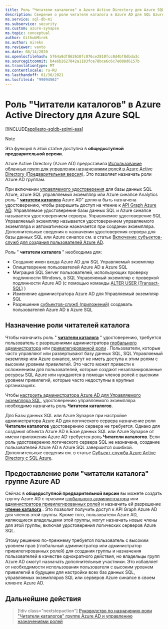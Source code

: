 ```yaml
---
title: Роль "Читатели каталогов" в Azure Active Directory для Azure SQL
description: Сведения о роли читателя каталога в Azure AD для SQL Azure.
ms.service: sql-db-mi
ms.subservice: security
ms.custom: azure-synapse
ms.topic: conceptual
author: GithubMirek
ms.author: mireks
ms.reviewer: vanto
ms.date: 08/14/2020
ms.openlocfilehash: 5764a8df862610fc076ce2810fcc0d4bf8dbda3c
ms.sourcegitcommit: b4e6b2627842a1183fce78bce6c6c7e088d6157b
ms.translationtype: MT
ms.contentlocale: ru-RU
ms.lasthandoff: 01/30/2021
ms.locfileid: "99094562"
---
```

# <a name="directory-readers-role-in-azure-active-directory-for-azure-sql"></a>Роль "Читатели каталогов" в Azure Active Directory для Azure SQL

[!INCLUDE[appliesto-sqldb-sqlmi-asa](../includes/appliesto-sqldb-sqlmi-asa.md)]

> [!NOTE]
> Эта функция в этой статье доступна в **общедоступной предварительной версии**.

Azure Active Directory (Azure AD) предоставила [Использование облачных групп для управления назначениями ролей в Azure Active Directory (Предварительная версия)](../../active-directory/roles/groups-concept.md). Это позволяет назначать роли Azure AD группам.

При включении [управляемого удостоверения](../../active-directory/managed-identities-azure-resources/overview.md#managed-identity-types) для базы данных SQL Azure, azure SQL управляемый экземпляр или Azure синапсе Analytics роль " [**читатели каталога**](../../active-directory/roles/permissions-reference.md#directory-readers) Azure AD" должна быть назначена удостоверению, чтобы разрешить доступ на чтение к [API Graph Azure AD](../../active-directory/develop/active-directory-graph-api.md). Управляемое удостоверение базы данных SQL и Azure синапсе называется удостоверением сервера. Управляемое удостоверение SQL Управляемый экземпляр называется удостоверением управляемого экземпляра и автоматически назначается при создании экземпляра. Дополнительные сведения о назначении удостоверения сервера для базы данных SQL или Azure синапсе см. в статье [Включение субъектов-служб для создания пользователей Azure AD](authentication-aad-service-principal.md#enable-service-principals-to-create-azure-ad-users).

Роль " **читатели каталога** " необходима для:

- Создание имен входа Azure AD для SQL Управляемый экземпляр
- Олицетворение пользователей Azure AD в Azure SQL
- Миграция SQL Server пользователей, использующих проверку подлинности Windows, в SQL Управляемый экземпляр с проверкой подлинности Azure AD (с помощью команды [ALTER USER (Transact-SQL)](/sql/t-sql/statements/alter-user-transact-sql?view=azuresqldb-mi-current#d-map-the-user-in-the-database-to-an-azure-ad-login-after-migration) )
- Изменение администратора Azure AD для Управляемый экземпляр SQL
- Разрешение [субъектов-служб (приложений)](authentication-aad-service-principal.md) создавать пользователей Azure AD в Azure SQL

## <a name="assigning-the-directory-readers-role"></a>Назначение роли читателей каталога

Чтобы назначить роль " [**читатели каталога**](../../active-directory/roles/permissions-reference.md#directory-readers) " удостоверению, требуется пользователь с разрешениями администратора [глобального администратора](../../active-directory/roles/permissions-reference.md#global-administrator) или [привилегированной роли](../../active-directory/roles/permissions-reference.md#privileged-role-administrator) . Пользователи, которые часто управляют или развертывают базу данных SQL, SQL Управляемый экземпляр или Azure синапсе, могут не иметь доступа к этим ролям с высоким уровнем привилегий. Это часто может привести к осложнениям для пользователей, которые создают незапланированные ресурсы SQL Azure или нуждаются в помощи членов ролей с высоким уровнем привилегий, которые часто недоступны в крупных организациях.

Чтобы [настроить администратора Azure AD для Управляемого экземпляра SQL](authentication-aad-configure.md#provision-azure-ad-admin-sql-managed-instance), удостоверению управляемого экземпляра необходимо назначить роль **Читатели каталогов**. 

Для Базы данных SQL или Azure Synapse при настройке администратора Azure AD для логического сервера назначение роли **Читатели каталогов** удостоверению сервера не требуется. Однако для создания объекта Azure AD в Базе данных SQL или Azure Synapse от имени приложения Azure AD требуется роль **Читатели каталогов**. Если роль удостоверению логического сервера SQL не назначена, создание пользователей Azure AD в Azure SQL завершится ошибкой. Дополнительные сведения см. в статье [Субъект-служба Azure Active Directory с SQL Azure](authentication-aad-service-principal.md).

## <a name="granting-the-directory-readers-role-to-an-azure-ad-group"></a>Предоставление роли "читатели каталога" группе Azure AD

Сейчас в **общедоступной предварительной версии** вы можете создать группу Azure AD с правами [глобального администратора](../../active-directory/roles/permissions-reference.md#global-administrator) или [администратора привилегированных ролей](../../active-directory/roles/permissions-reference.md#privileged-role-administrator) и назначить ей разрешение [**чтение каталога**](../../active-directory/roles/permissions-reference.md#directory-readers) . Это позволит получить доступ к API Graph Azure AD для членов этой группы. Кроме того, пользователи Azure AD, являющиеся владельцами этой группы, могут назначать новые члены для этой группы, включая удостоверения логических серверов Azure SQL.

Этому решению по-прежнему требуется пользователь с высоким уровнем прав (глобальный администратор или администратор привилегированных ролей) для создания группы и назначения пользователей в качестве однократного действия, но владельцы групп Azure AD смогут назначать дополнительные участники. Это избавляет от необходимости использования пользователя с высоким уровнем привилегий в будущем для настройки всех баз данных SQL, управляемых экземпляров SQL или серверов Azure синапсе в своем клиенте Azure AD.

## <a name="next-steps"></a>Дальнейшие действия

> [!div class="nextstepaction"]
> [Руководство по назначению роли "Читатели каталогов" группе Azure AD и управлению назначениями ролей](authentication-aad-directory-readers-role-tutorial.md)